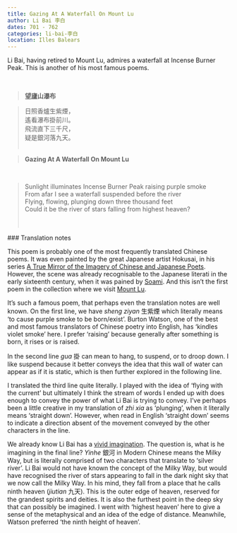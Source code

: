 ```yaml
---
title: Gazing At A Waterfall On Mount Lu
author: Li Bai 李白 
dates: 701 - 762
categories: li-bai-李白
location: Illes Balears
---
```

Li Bai, having retired to Mount Lu, admires a waterfall at Incense Burner Peak<!--more-->.  This is another of his most famous poems.
  
<br>
  
>**望廬山瀑布**

  

> 日照香爐生紫煙，<br>
> 遙看瀑布掛前川。<br>
> 飛流直下三千尺，<br>
> 疑是銀河落九天。<br><br>

>**Gazing At A Waterfall On Mount Lu**
<br>      
    
> Sunlight illuminates Incense Burner Peak raising purple smoke <br>
> From afar I see a waterfall suspended before the river <br>
> Flying, flowing, plunging down three thousand feet <br>
> Could it be the river of stars falling from highest heaven? <br><br><br>

<p class="post-title divided p-name"></p>    
### Translation notes

This poem is probably one of the most frequently translated Chinese poems. It was even painted by the great Japanese artist Hokusai, in his series [A True Mirror of the Imagery of Chinese and Japanese Poets](https://allenartcollection.oberlin.edu/objects/10887/the-chinese-poet-li-bai-viewing-a-waterfall-from-the-series). However, the scene was already recognisable to the Japanese literati in the early sixteenth century, when it was pained by [Soami](https://searchcollection.asianart.org/objects/7734/li-bai-viewing-the-waterfall-at-mt-lu). And this isn’t the first poem in the collection where we visit [Mount Lu](/read/index.html?poem=/poets/su-shi-蘇軾/mount-lu's-misty-rain-and-the-tides-in-zhejiang).
  
It’s such a famous poem, that perhaps even the translation notes are well known. On the first line, we have *sheng ziyan* 生紫煙 which literally means ‘to cause purple smoke to be born/exist’. Burton Watson, one of the best and most famous translators of Chinese poetry into English, has ‘kindles violet smoke’ here. I prefer ‘raising’ because generally after something is born, it rises or is raised.

In the second line *gua* 掛 can mean to hang, to suspend, or to droop down. I like suspend because it better conveys the idea that this wall of water can appear as if it is static, which is then further explored in the following line.

I translated the third line quite literally. I played with the idea of ‘flying with the current’ but ultimately I think the stream of words I ended up with does enough to convey the power of what Li Bai is trying to convey. I’ve perhaps been a little creative in my translation of *zhi xia* as ‘plunging’, when it literally means ‘straight down’. However, when read in English ‘straight down’ seems to indicate a direction absent of the movement conveyed by the other characters in the line. 

We already know Li Bai has a [vivid imagination](/read/index.html?poem=/poets/li-bai-李白/ballad-on-leaving-a-voyage-of-tianmu-mountain-in-a-dream). The question is, what is he imagining in the final line? *Yinhe* 銀河 in Modern Chinese means the Milky Way, but is literally comprised of two characters that translate to ‘silver river’. Li Bai would not have known the concept of the Milky Way, but would have recognised the river of stars appearing to fall in the dark night sky that we now call the Milky Way. In his mind, they fall from a place that he calls ninth heaven (*jiutian* 九天). This is the outer edge of heaven, reserved for the grandest spirits and deities. It is also the furthest point in the deep sky that can possibly be imagined. I went with ‘highest heaven’ here to give a sense of the metaphysical and an idea of the edge of distance. Meanwhile, Watson preferred ‘the ninth height of heaven’.